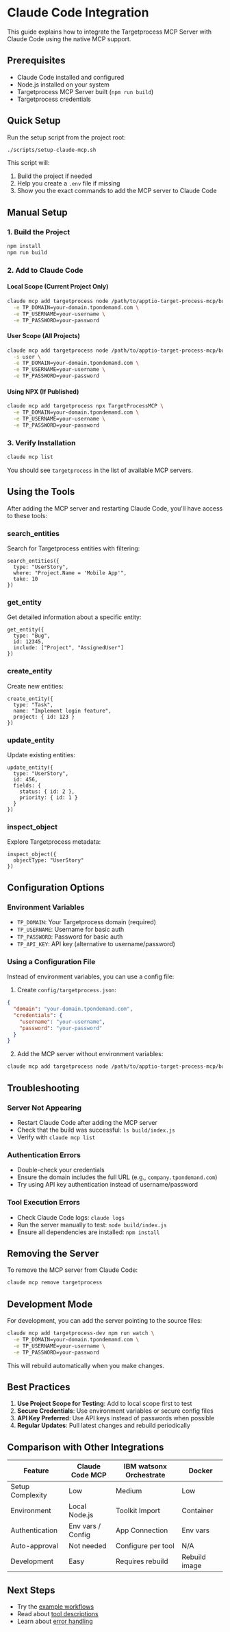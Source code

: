 # Claude Code Integration

This guide explains how to integrate the Targetprocess MCP Server with Claude Code using the native MCP support.

## Prerequisites

- Claude Code installed and configured
- Node.js installed on your system
- Targetprocess MCP Server built (`npm run build`)
- Targetprocess credentials

## Quick Setup

Run the setup script from the project root:

```bash
./scripts/setup-claude-mcp.sh
```

This script will:
1. Build the project if needed
2. Help you create a `.env` file if missing
3. Show you the exact commands to add the MCP server to Claude Code

## Manual Setup

### 1. Build the Project

```bash
npm install
npm run build
```

### 2. Add to Claude Code

#### Local Scope (Current Project Only)

```bash
claude mcp add targetprocess node /path/to/apptio-target-process-mcp/build/index.js \
  -e TP_DOMAIN=your-domain.tpondemand.com \
  -e TP_USERNAME=your-username \
  -e TP_PASSWORD=your-password
```

#### User Scope (All Projects)

```bash
claude mcp add targetprocess node /path/to/apptio-target-process-mcp/build/index.js \
  -s user \
  -e TP_DOMAIN=your-domain.tpondemand.com \
  -e TP_USERNAME=your-username \
  -e TP_PASSWORD=your-password
```

#### Using NPX (If Published)

```bash
claude mcp add targetprocess npx TargetProcessMCP \
  -e TP_DOMAIN=your-domain.tpondemand.com \
  -e TP_USERNAME=your-username \
  -e TP_PASSWORD=your-password
```

### 3. Verify Installation

```bash
claude mcp list
```

You should see `targetprocess` in the list of available MCP servers.

## Using the Tools

After adding the MCP server and restarting Claude Code, you'll have access to these tools:

### search_entities
Search for Targetprocess entities with filtering:
```
search_entities({
  type: "UserStory",
  where: "Project.Name = 'Mobile App'",
  take: 10
})
```

### get_entity
Get detailed information about a specific entity:
```
get_entity({
  type: "Bug",
  id: 12345,
  include: ["Project", "AssignedUser"]
})
```

### create_entity
Create new entities:
```
create_entity({
  type: "Task",
  name: "Implement login feature",
  project: { id: 123 }
})
```

### update_entity
Update existing entities:
```
update_entity({
  type: "UserStory",
  id: 456,
  fields: {
    status: { id: 2 },
    priority: { id: 1 }
  }
})
```

### inspect_object
Explore Targetprocess metadata:
```
inspect_object({
  objectType: "UserStory"
})
```

## Configuration Options

### Environment Variables

- `TP_DOMAIN`: Your Targetprocess domain (required)
- `TP_USERNAME`: Username for basic auth
- `TP_PASSWORD`: Password for basic auth
- `TP_API_KEY`: API key (alternative to username/password)

### Using a Configuration File

Instead of environment variables, you can use a config file:

1. Create `config/targetprocess.json`:
```json
{
  "domain": "your-domain.tpondemand.com",
  "credentials": {
    "username": "your-username",
    "password": "your-password"
  }
}
```

2. Add the MCP server without environment variables:
```bash
claude mcp add targetprocess node /path/to/apptio-target-process-mcp/build/index.js
```

## Troubleshooting

### Server Not Appearing
- Restart Claude Code after adding the MCP server
- Check that the build was successful: `ls build/index.js`
- Verify with `claude mcp list`

### Authentication Errors
- Double-check your credentials
- Ensure the domain includes the full URL (e.g., `company.tpondemand.com`)
- Try using API key authentication instead of username/password

### Tool Execution Errors
- Check Claude Code logs: `claude logs`
- Run the server manually to test: `node build/index.js`
- Ensure all dependencies are installed: `npm install`

## Removing the Server

To remove the MCP server from Claude Code:

```bash
claude mcp remove targetprocess
```

## Development Mode

For development, you can add the server pointing to the source files:

```bash
claude mcp add targetprocess-dev npm run watch \
  -e TP_DOMAIN=your-domain.tpondemand.com \
  -e TP_USERNAME=your-username \
  -e TP_PASSWORD=your-password
```

This will rebuild automatically when you make changes.

## Best Practices

1. **Use Project Scope for Testing**: Add to local scope first to test
2. **Secure Credentials**: Use environment variables or secure config files
3. **API Key Preferred**: Use API keys instead of passwords when possible
4. **Regular Updates**: Pull latest changes and rebuild periodically

## Comparison with Other Integrations

| Feature | Claude Code MCP | IBM watsonx Orchestrate | Docker |
|---------|----------------|------------------------|---------|
| Setup Complexity | Low | Medium | Low |
| Environment | Local Node.js | Toolkit Import | Container |
| Authentication | Env vars / Config | App Connection | Env vars |
| Auto-approval | Not needed | Configure per tool | N/A |
| Development | Easy | Requires rebuild | Rebuild image |

## Next Steps

- Try the [example workflows](../use-cases/README.md)
- Read about [tool descriptions](../tools/README.md)
- Learn about [error handling](../architecture/README.md)